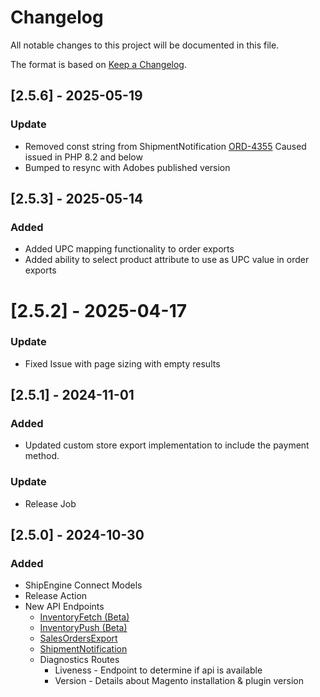 # Changelog

All notable changes to this project will be documented in this file.

The format is based on [Keep a Changelog](https://keepachangelog.com/en/1.0.0/).

## [2.5.6] - 2025-05-19
### Update
- Removed const string from ShipmentNotification [ORD-4355]() Caused issued in PHP 8.2 and below
- Bumped to resync with Adobes published version

## [2.5.3] - 2025-05-14
### Added
- Added UPC mapping functionality to order exports
- Added ability to select product attribute to use as UPC value in order exports

# [2.5.2] - 2025-04-17
### Update
- Fixed Issue with page sizing with empty results

## [2.5.1] - 2024-11-01
### Added
- Updated custom store export implementation to include the payment method.
### Update
- Release Job 

## [2.5.0] - 2024-10-30
### Added
- ShipEngine Connect Models
- Release Action
- New API Endpoints
    - [InventoryFetch (Beta)](#)
    - [InventoryPush (Beta)](#)
    - [SalesOrdersExport](https://connect.shipengine.com/orders/reference/operation/OrderSource_SalesOrdersExport/)
    - [ShipmentNotification](https://connect.shipengine.com/orders/reference/operation/OrderSource_ShipmentNotification/)
    - Diagnostics Routes
        - Liveness - Endpoint to determine if api is available
        - Version - Details about Magento installation & plugin version
